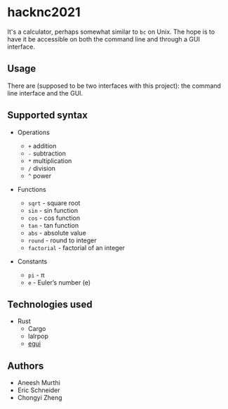 # hacknc2021

It's a calculator, perhaps somewhat similar to `bc` on Unix. The hope is to have it be accessible on both the command line and through a GUI interface.


## Usage

There are (supposed to be two interfaces with this project): the command line interface and the GUI.

## Supported syntax

* Operations
  * `+` addition
  * `-` subtraction
  * `*` multiplication
  * `/` division
  * `^` power

* Functions
  * `sqrt` - square root
  * `sin` - sin function
  * `cos` - cos function
  * `tan` - tan function
  * `abs` - absolute value
  * `round` - round to integer
  * `factorial` - factorial of an integer

* Constants
  * `pi` - π
  * `e` - Euler’s number (e)

## Technologies used

* Rust
  * Cargo
  * lalrpop
  * [egui](https://github.com/emilk/egui)


## Authors

* Aneesh Murthi
* Eric Schneider
* Chongyi Zheng
